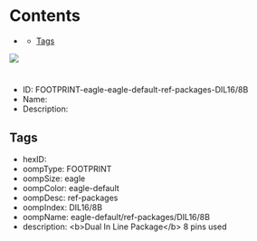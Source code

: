 



Contents
========

* [](#)
	* [Tags](#tags)
  
![][im]
# 

- ID: FOOTPRINT-eagle-eagle-default-ref-packages-DIL16/8B
- Name: 
- Description: 

## Tags

- hexID: 
- oompType: FOOTPRINT
- oompSize: eagle
- oompColor: eagle-default
- oompDesc: ref-packages
- oompIndex: DIL16/8B
- oompName: eagle-default/ref-packages/DIL16/8B
- description: &lt;b&gt;Dual In Line Package&lt;/b&gt; 8 pins used



[im]: image.png
